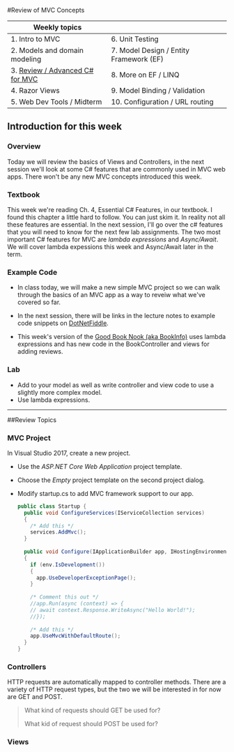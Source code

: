 #Review of MVC Concepts

| Weekly topics                          |                                         |
| -------------------------------------- | --------------------------------------- |
| 1. Intro to MVC                        | 6. Unit Testing                         |
| 2. Models and domain modeling          | 7. Model Design / Entity Framework (EF) |
| 3. <u>Review / Advanced C# for MVC</u> | 8. More on EF / LINQ                    |
| 4. Razor Views                         | 9. Model Binding / Validation           |
| 5. Web Dev Tools / Midterm             | 10. Configuration / URL routing         |



## Introduction for this week

### Overview

Today we will review the basics of Views and Controllers, in the next session we'll look at some C# features that are commonly used in MVC web apps. There won't be any new MVC concepts introduced this week.

### Textbook

This week we're reading Ch. 4, Essential C# Features, in our textbook. I found this chapter a little hard to follow. You can just skim it. In reality not all these features are essential. In the next session, I'll go over the c# features that you will need to know for the next few lab assignments. The two most important C# features for MVC are *lambda expressions* and *Async/Await*. We will cover lambda expessions this week and Async/Await later in the term.

### Example Code

- In class today, we will make a new simple MVC project so we can walk through the basics of an MVC app as a way to reveiw what we've covered so far.

- In the next session, there will be links in the lecture notes to example code snippets on [DotNetFiddle](https://dotnetfiddle.net/GettingStarted/).

- This week's version of the [Good Book Nook (aka BookInfo)](https://github.com/LCC-CIT/CS295N-Bookinfo-Core-21/tree/Lambda+ComplexModel "Lambda+ComplexModel branch") uses lambda expressions and has new code in the BookController and views for adding reviews.

### Lab

- Add to your model as well as write controller and view code to use a slightly more complex model.
-  Use lambda expressions. 

****

##Review Topics

### MVC Project

In Visual Studio 2017, create a new project.

- Use the *ASP.NET Core Web Application* project template.

- Choose the *Empty* project template on the second project dialog.

- Modify startup.cs to add MVC framework support to our app.  

  ```C#
  public class Startup {
    public void ConfigureServices(IServiceCollection services) 
    {
      /* Add this */
      services.AddMvc();
    }
    
    public void Configure(IApplicationBuilder app, IHostingEnvironment env)
    {
      if (env.IsDevelopment()) 
      {
        app.UseDeveloperExceptionPage();
      }
      
      /* Comment this out */
      //app.Run(async (context) => {
      // await context.Response.WriteAsync("Hello World!");
      //});
      
      /* Add this */
      app.UseMvcWithDefaultRoute();
    }
  }
  ```

  

### Controllers

HTTP requests are automatically mapped to controller methods. There are a variety of HTTP request types, but the two we will be interested in for now are GET and POST. 

> What kind of requests should GET be used for?
>
> What kid of request should POST be used for?







### Views



